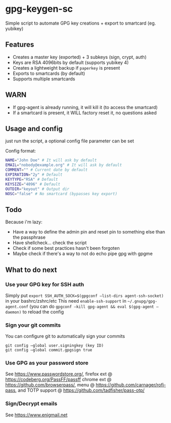 # gpg-keygen-sc

Simple script to automate GPG key creations + export to smartcard (eg. yubikey)

## Features

* Creates a master key (exported) + 3 subkeys (sign, crypt, auth)
* Keys are RSA 4096bits by default (supports yubikey 4)
* Creates a lightweight backup if `paperkey` is present
* Exports to smartcards (by default)
* Supports multiple smartcards

## WARN

* If gpg-agent is already running, it will kill it (to access the smartcard)
* If a smartcard is present, it WILL factory reset it, no questions asked

## Usage and config

just run the script, a optional config file parameter can be set

Config format:
```bash
NAME="John Doe" # It will ask by default
EMAIL="nobody@example.org" # It will ask by default
COMMENT="" # Current date by default
EXPIRATION="2y" # Default
KEYTYPE="RSA" # Default
KEYSIZE="4096" # Default
OUTDIR="keyout" # Output dir
NOSC="false" # No smartcard (bypasses key export)
```

## Todo

Because i'm lazy:
* Have a way to define the admin pin and reset pin to something else than the passphrase
* Have shellcheck... check the script
* Check if some best practices hasn't been forgoten
* Maybe check if there's a way to not do echo pipe gpg with gpgme

## What to do next

### Use your GPG key for SSH auth
Simply put `export SSH_AUTH_SOCK=$(gpgconf –list-dirs agent-ssh-socket)` in your bashrc/zshrc/etc
This need `enable-ssh-support` in `~/.gnupg/gpg-agent.conf` (you can do `gpgconf –kill gpg-agent && eval $(gpg-agent –daemon)` to reload the config

### Sign your git commits
You can configure git to automatically sign your commits
```
git config –global user.signingkey (key ID)
git config –global commit.gpgsign true
```

### Use GPG as your password store
See https://www.passwordstore.org/, firefox ext @ https://codeberg.org/PassFF/passff chrome ext @ https://github.com/browserpass/,
menu @ https://github.com/carnager/rofi-pass, and TOTP support @ https://github.com/tadfisher/pass-otp/

### Sign/Decrypt emails
See https://www.enigmail.net

